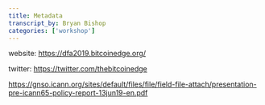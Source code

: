 ```yaml
---
title: Metadata
transcript_by: Bryan Bishop
categories: ['workshop']
---
```


website: <https://dfa2019.bitcoinedge.org/>

twitter: <https://twitter.com/thebitcoinedge>

<https://gnso.icann.org/sites/default/files/file/field-file-attach/presentation-pre-icann65-policy-report-13jun19-en.pdf>



